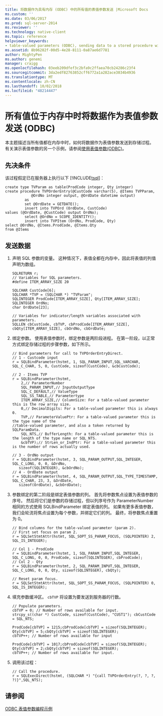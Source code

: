 ```yaml
---
title: 将数据作为具有内存 (ODBC) 中的所有值的表值参数发送 |Microsoft Docs
ms.custom: ''
ms.date: 03/06/2017
ms.prod: sql-server-2014
ms.reviewer: ''
ms.technology: native-client
ms.topic: reference
helpviewer_keywords:
- table-valued parameters (ODBC), sending data to a stored procedure with all values in memory
ms.assetid: 8b96282f-00d5-4e28-8111-0a87ae6d7781
author: MightyPen
ms.author: genemi
manager: craigg
ms.openlocfilehash: 03eeb209dfef3c2bfa9c2ffaea70cb24286c23f4
ms.sourcegitcommit: 3da2edf82763852cff6772a1a282ace3034b4936
ms.translationtype: MT
ms.contentlocale: zh-CN
ms.lasthandoff: 10/02/2018
ms.locfileid: "48214447"
---
```

# <a name="sending-data-as-a-table-valued-parameter-with-all-values-in-memory-odbc"></a>所有值位于内存中时将数据作为表值参数发送 (ODBC)
  本主题描述当所有值都在内存中时，如何将数据作为表值参数发送到存储过程。 有关演示表值参数的另一个示例，请参阅[使用表值参数&#40;ODBC&#41;](table-valued-parameters-odbc.md)。  
  
## <a name="prerequisite"></a>先决条件  
 该过程假定已在服务器上执行以下 [!INCLUDE[tsql](../../includes/tsql-md.md)]：  
  
```  
create type TVParam as table(ProdCode integer, Qty integer)  
create procedure TVPOrderEntry(@CustCode varchar(5), @Items TVPParam,   
            @OrdNo integer output, @OrdDate datetime output)  
         as   
         set @OrdDate = GETDATE();  
         insert into TVPOrd (OrdDate, CustCode)   
values (@OrdDate, @CustCode) output OrdNo);   
         select @OrdNo = SCOPE_IDENTITY();   
         insert into TVPItem (OrdNo, ProdCode, Qty)  
select @OrdNo, @Items.ProdCode, @Items.Qty   
from @Items  
```  
  
## <a name="to-send-the-data"></a>发送数据  
  
1.  声明 SQL 参数的变量。 这种情况下，表值全都在内存中，因此将表值的列值声明为数组。  
  
    ```  
    SQLRETURN r;  
    // Variables for SQL parameters.  
    #define ITEM_ARRAY_SIZE 20  
  
    SQLCHAR CustCode[6];  
    SQLCHAR *TVP = (SQLCHAR *) "TVParam";  
    SQLINTEGER ProdCode[ITEM_ARRAY_SIZE], Qty[ITEM_ARRAY_SIZE];  
    SQLINTEGER OrdNo;  
    char OrdDate[23];  
  
    // Variables for indicator/length variables associated with parameters.  
    SQLLEN cbCustCode, cbTVP, cbProdCode[ITEM_ARRAY_SIZE], cbQty[ITEM_ARRAY_SIZE], cbOrdNo, cbOrdDate;  
    ```  
  
2.  绑定参数。 使用表值参数时，绑定参数是两阶段进程。 在第一阶段，以正常方式绑定存储过程的步骤参数，如下所示。  
  
    ```  
    // Bind parameters for call to TVPOrderEntryDirect.  
    // 1 - Custcode input  
    r = SQLBindParameter(hstmt, 1, SQL_PARAM_INPUT,SQL_VARCHAR, SQL_C_CHAR, 5, 0, CustCode, sizeof(CustCode), &cbCustCode);  
  
    // 2 - Items TVP  
    r = SQLBindParameter(hstmt,   
        2,// ParameterNumber  
        SQL_PARAM_INPUT,// InputOutputType  
        SQL_C_DEFAULT,// ValueType   
        SQL_SS_TABLE,// Parametertype  
        ITEM_ARRAY_SIZE,// ColumnSize: For a table-valued parameter this is the row array size.  
        0,// DecimalDigits: For a table-valued parameter this is always 0.   
        TVP,// ParameterValuePtr: For a table-valued parameter this is the type name of the   
    //table-valued parameter, and also a token returned by SQLParamData.  
        SQL_NTS,// BufferLength: For a table-valued parameter this is the length of the type name or SQL_NTS.  
        &cbTVP);// StrLen_or_IndPtr: For a table-valued parameter this is the number of rows actually used.  
  
    // 3 - OrdNo output  
    r = SQLBindParameter(hstmt, 3, SQL_PARAM_OUTPUT,SQL_INTEGER, SQL_C_LONG, 0, 0, &OrdNo,  
       sizeof(SQLINTEGER), &cbOrdNo);  
    // 4 - OrdDate output  
    r = SQLBindParameter(hstmt, 4, SQL_PARAM_OUTPUT,SQL_TYPE_TIMESTAMP, SQL_C_CHAR, 23, 3, &OrdDate,   
       sizeof(OrdDate), &cbOrdDate);  
    ```  
  
3.  参数绑定的第二阶段是绑定表值参数的列。 首先将参数焦点设置为表值参数的序号。 然后将它们是参数的存储过程，但以列序号作为 ParameterNumber 相同的方式使用 SQLBindParameter 绑定表值的列。 如果有更多表值参数，我们会轮流将焦点设置为每个参数，并绑定它们的列。 最终，将参数焦点重置为 0。  
  
    ```  
    // Bind columns for the table-valued parameter (param 2).  
    // First set focus on param 2.  
    r = SQLSetStmtAttr(hstmt, SQL_SOPT_SS_PARAM_FOCUS, (SQLPOINTER) 2, SQL_IS_INTEGER);  
  
    // Col 1 - ProdCode  
    r = SQLBindParameter(hstmt, 1, SQL_PARAM_INPUT,SQL_INTEGER, SQL_C_LONG, 0, 0, ProdCode, sizeof(SQLINTEGER), cbProdCode);  
    // Col 2 - Qty  
    r = SQLBindParameter(hstmt, 2, SQL_PARAM_INPUT,SQL_INTEGER, SQL_C_LONG, 0, 0, Qty, sizeof(SQLINTEGER), cbQty);  
  
    // Reset param focus.  
    r = SQLSetStmtAttr(hstmt, SQL_SOPT_SS_PARAM_FOCUS, (SQLPOINTER) 0, SQL_IS_INTEGER);  
    ```  
  
4.  填充参数缓冲区。 `cbTVP` 将设置为要发送到服务器的行数。  
  
    ```  
    // Populate parameters.  
    cbTVP = 0; // Number of rows available for input.  
    strcpy_s((char *) CustCode, sizeof(CustCode), "CUST1"); cbCustCode = SQL_NTS;  
  
    ProdCode[cbTVP] = 1215;cbProdCode[cbTVP] = sizeof(SQLINTEGER);   
    Qty[cbTVP] = 5;cbQty[cbTVP] = sizeof(SQLINTEGER);   
    cbTVP++; // Number of rows available for input  
  
    ProdCode[cbTVP] = 1017;cbProdCode[cbTVP] = sizeof(SQLINTEGER);   
    Qty[cbTVP] = 2;cbQty[cbTVP] = sizeof(SQLINTEGER);   
    cbTVP++; // Number of rows available for input.  
    ```  
  
5.  调用该过程：  
  
    ```  
    // Call the procedure.  
    r = SQLExecDirect(hstmt, (SQLCHAR *) "{call TVPOrderEntry(?, ?, ?, ?)}",SQL_NTS);  
    ```  
  
## <a name="see-also"></a>请参阅  
 [ODBC 表值参数编程示例](../../database-engine/dev-guide/odbc-table-valued-parameter-programming-examples.md)  
  
  
